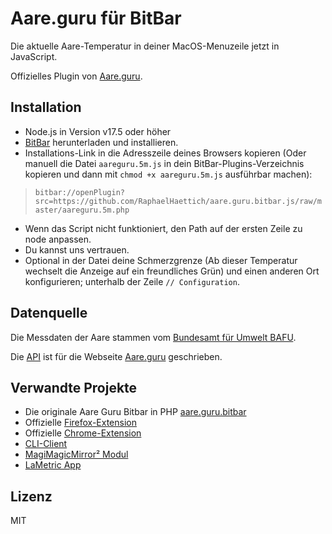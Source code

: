 # Aare.guru für BitBar

Die aktuelle Aare-Temperatur in deiner MacOS-Menuzeile jetzt in JavaScript.

Offizielles Plugin von [Aare.guru](https://aare.guru).

## Installation

- Node.js in Version v17.5 oder höher
- [BitBar](https://getbitbar.com) herunterladen und installieren.
- Installations-Link in die Adresszeile deines Browsers kopieren (Oder manuell die Datei `aareguru.5m.js` in dein BitBar-Plugins-Verzeichnis kopieren und dann mit `chmod +x aareguru.5m.js` ausführbar machen):

> `bitbar://openPlugin?src=https://github.com/RaphaelHaettich/aare.guru.bitbar.js/raw/master/aareguru.5m.php`

- Wenn das Script nicht funktioniert, den Path auf der ersten Zeile zu node anpassen.
- Du kannst uns vertrauen.
- Optional in der Datei deine Schmerzgrenze (Ab dieser Temperatur wechselt die Anzeige auf ein freundliches Grün) und einen anderen Ort konfigurieren; unterhalb der Zeile `// Configuration`.

## Datenquelle

Die Messdaten der Aare stammen vom [Bundesamt für Umwelt BAFU](https://www.hydrodaten.admin.ch).

Die [API](https://aareguru.existenz.ch) ist für die Webseite [Aare.guru](https://aare.guru) geschrieben.

## Verwandte Projekte

- Die originale Aare Guru Bitbar in PHP [aare.guru.bitbar](https://github.com/Aareguru/aare.guru.bitbar)
- Offizielle [Firefox-Extension](https://addons.mozilla.org/de/firefox/addon/aare-guru/)
- Offizielle [Chrome-Extension](https://chrome.google.com/webstore/detail/aareguru/oaicpaghidmlakfogpmjpopkjhncjjfe?hl=de)
- [CLI-Client](https://github.com/gexclaude/aaregurucli/)
- [MagiMagicMirror² Modul](https://github.com/buge/MMM-AareGuru)
- [LaMetric App](https://apps.lametric.com/apps/aare_temperatur_anzeige__daten_von_aare_guru_/8544)

## Lizenz

MIT

